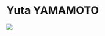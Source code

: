 # Yuta YAMAMOTO
[![](https://github-readme-stats.vercel.app/api?username=yamamoto-yuta&show_icons=true&theme=dark)](https://github.com/yamamoto-yuta/github-readme-stats)

